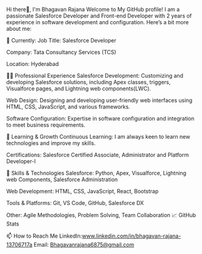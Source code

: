 Hi there👋, I'm Bhagavan Rajana
Welcome to My GitHub profile! I am a passionate Salesforce Developer and Front-end Developer with 2 years of experience in software development and configuration. Here’s a bit more about me:


🔭 Currently:
Job Title: Salesforce Developer

Company: Tata Consultancy Services (TCS)

Location: Hyderabad


👨‍💻 Professional Experience
Salesforce Development: Customizing and developing Salesforce solutions, including Apex classes, triggers, Visualforce pages, and Lightning web components(LWC).

Web Design: Designing and developing user-friendly web interfaces using HTML, CSS, JavaScript, and various frameworks.

Software Configuration: Expertise in software configuration and integration to meet business requirements.

🌱 Learning & Growth
Continuous Learning: I am always keen to learn new technologies and improve my skills.

Certifications: Salesforce Certified Associate, Administrator and Platform Developer-I

💼 Skills & Technologies
Salesforce: Python,  Apex, Visualforce, Lightning web Components, Salesforce Administration

Web Development: HTML, CSS, JavaScript, React, Bootstrap

Tools & Platforms: Git, VS Code, GitHub, Salesforce DX

Other: Agile Methodologies, Problem Solving, Team Collaboration
📈 GitHub Stats

📫 How to Reach Me
LinkedIn:www.linkedin.com/in/bhagavan-rajana-13706717a
Email:  Bhagavanrajana6875@gmail.com


